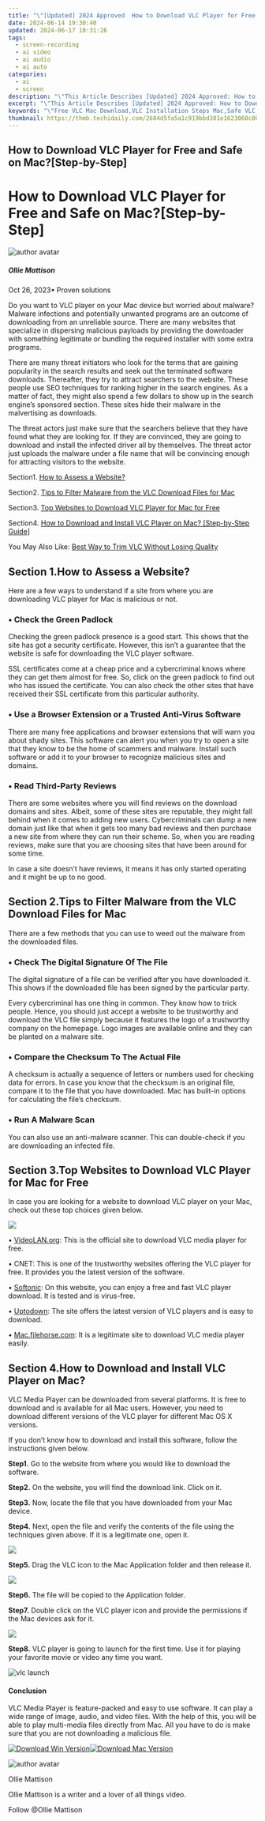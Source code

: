 ```yaml
---
title: "\"[Updated] 2024 Approved  How to Download VLC Player for Free and Safe on Mac?[Step-by-Step]\""
date: 2024-06-14 19:30:40
updated: 2024-06-17 10:31:26
tags: 
  - screen-recording
  - ai video
  - ai audio
  - ai auto
categories: 
  - ai
  - screen
description: "\"This Article Describes [Updated] 2024 Approved: How to Download VLC Player for Free and Safe on Mac?[Step-by-Step]\""
excerpt: "\"This Article Describes [Updated] 2024 Approved: How to Download VLC Player for Free and Safe on Mac?[Step-by-Step]\""
keywords: "\"Free VLC Mac Download,VLC Installation Steps Mac,Safe VLC Mac Downloads,VLC Player Mac Free,Step-by-Step VLC Mac,Mac VLC Installer,Unofficial VLC Mac Download\""
thumbnail: https://thmb.techidaily.com/2684d5fa5a1c919bbd381e1623060c80ce06ce75787ca76ee6f109f43567431f.jpg
---
```


## How to Download VLC Player for Free and Safe on Mac?[Step-by-Step]

# How to Download VLC Player for Free and Safe on Mac?\[Step-by-Step\]

![author avatar](https://images.wondershare.com/filmora/article-images/ollie-mattison.jpg)

##### Ollie Mattison

 Oct 26, 2023• Proven solutions

Do you want to VLC player on your Mac device but worried about malware? Malware infections and potentially unwanted programs are an outcome of downloading from an unreliable source. There are many websites that specialize in dispersing malicious payloads by providing the downloader with something legitimate or bundling the required installer with some extra programs.

There are many threat initiators who look for the terms that are gaining popularity in the search results and seek out the terminated software downloads. Thereafter, they try to attract searchers to the website. These people use SEO techniques for ranking higher in the search engines. As a matter of fact, they might also spend a few dollars to show up in the search engine’s sponsored section. These sites hide their malware in the malvertising as downloads.

The threat actors just make sure that the searchers believe that they have found what they are looking for. If they are convinced, they are going to download and install the infected driver all by themselves. The threat actor just uploads the malware under a file name that will be convincing enough for attracting visitors to the website.

Section1\. [How to Assess a Website?](#s1)

Section2\. [Tips to Filter Malware from the VLC Download Files for Mac](#s2)

Section3\. [Top Websites to Download VLC Player for Mac for Free](#s3)

Section4\. [How to Download and Install VLC Player on Mac? \[Step-by-Step Guide\]](#s4)

You May Also Like: [Best Way to Trim VLC Without Losing Quality](https://tools.techidaily.com/wondershare/filmora/download/)

## Section 1.How to Assess a Website?

Here are a few ways to understand if a site from where you are downloading VLC player for Mac is malicious or not.

### • Check the Green Padlock

Checking the green padlock presence is a good start. This shows that the site has got a security certificate. However, this isn’t a guarantee that the website is safe for downloading the VLC player software.

SSL certificates come at a cheap price and a cybercriminal knows where they can get them almost for free. So, click on the green padlock to find out who has issued the certificate. You can also check the other sites that have received their SSL certificate from this particular authority.

### • Use a Browser Extension or a Trusted Anti-Virus Software

There are many free applications and browser extensions that will warn you about shady sites. This software can alert you when you try to open a site that they know to be the home of scammers and malware. Install such software or add it to your browser to recognize malicious sites and domains.

### • Read Third-Party Reviews

There are some websites where you will find reviews on the download domains and sites. Albeit, some of these sites are reputable, they might fall behind when it comes to adding new users. Cybercriminals can dump a new domain just like that when it gets too many bad reviews and then purchase a new site from where they can run their scheme. So, when you are reading reviews, make sure that you are choosing sites that have been around for some time.

In case a site doesn’t have reviews, it means it has only started operating and it might be up to no good.

## Section 2.Tips to Filter Malware from the VLC Download Files for Mac

There are a few methods that you can use to weed out the malware from the downloaded files.

### • Check The Digital Signature Of The File

The digital signature of a file can be verified after you have downloaded it. This shows if the downloaded file has been signed by the particular party.

Every cybercriminal has one thing in common. They know how to trick people. Hence, you should just accept a website to be trustworthy and download the VLC file simply because it features the logo of a trustworthy company on the homepage. Logo images are available online and they can be planted on a malware site.

### • Compare the Checksum To The Actual File

A checksum is actually a sequence of letters or numbers used for checking data for errors. In case you know that the checksum is an original file, compare it to the file that you have downloaded. Mac has built-in options for calculating the file’s checksum.

### • Run A Malware Scan

You can also use an anti-malware scanner. This can double-check if you are downloading an infected file.

## Section 3.Top Websites to Download VLC Player for Mac for Free

In case you are looking for a website to download VLC player on your Mac, check out these top choices given below.

![](https://images.wondershare.com/filmora/Mac-articles/vlc-media-player-screenshot.jpg)

• [VideoLAN.org](https://www.videolan.org/): This is the official site to download VLC media player for free.

• CNET: This is one of the trustworthy websites offering the VLC player for free. It provides you the latest version of the software.

• [](https://en.softonic.com/windows)[Softonic](https://en.softonic.com/mac): On this website, you can enjoy a free and fast VLC player download. It is tested and is virus-free.

• [Uptodown](https://cn.uptodown.com/mac): The site offers the latest version of VLC players and is easy to download.

• [Mac.filehorse.com](https://mac.filehorse.com/): It is a legitimate site to download VLC media player easily.

## Section 4.How to Download and Install VLC Player on Mac?

VLC Media Player can be downloaded from several platforms. It is free to download and is available for all Mac users. However, you need to download different versions of the VLC player for different Mac OS X versions.

If you don’t know how to download and install this software, follow the instructions given below.

**Step1.** Go to the website from where you would like to download the software.

**Step2\.** On the website, you will find the download link. Click on it.

**Step3.** Now, locate the file that you have downloaded from your Mac device.

**Step4\.** Next, open the file and verify the contents of the file using the techniques given above. If it is a legitimate one, open it.

![](https://images.wondershare.com/filmora/Mac-articles/open-file.jpg)

**Step5\.** Drag the VLC icon to the Mac Application folder and then release it.

![](https://images.wondershare.com/filmora/Mac-articles/drag-vlc-to-mac.jpg)

**Step6\.** The file will be copied to the Application folder.

**Step7\.** Double click on the VLC player icon and provide the permissions if the Mac devices ask for it.

 ![](https://images.wondershare.com/filmora/Mac-articles/double-click-vlc.jpg)

**Step8\.** VLC player is going to launch for the first time. Use it for playing your favorite movie or video any time you want.

![vlc launch](https://images.wondershare.com/filmora/Mac-articles/vlc-launch.jpg)

#### Conclusion

VLC Media Player is feature-packed and easy to use software. It can play a wide range of image, audio, and video files. With the help of this, you will be able to play multi-media files directly from Mac. All you have to do is make sure that you are not downloading a malicious file.

[![Download Win Version](https://images.wondershare.com/filmora/guide/download-btn-win.jpg)](https://tools.techidaily.com/wondershare/filmora/download/)[![Download Mac Version](https://images.wondershare.com/filmora/guide/download-btn-mac.jpg)](https://tools.techidaily.com/wondershare/filmora/download/)

![author avatar](https://images.wondershare.com/filmora/article-images/ollie-mattison.jpg)

Ollie Mattison

Ollie Mattison is a writer and a lover of all things video.

Follow @Ollie Mattison


<ins class="adsbygoogle"
     style="display:block"
     data-ad-format="autorelaxed"
     data-ad-client="ca-pub-7571918770474297"
     data-ad-slot="1223367746"></ins>



<ins class="adsbygoogle"
     style="display:block"
     data-ad-client="ca-pub-7571918770474297"
     data-ad-slot="8358498916"
     data-ad-format="auto"
     data-full-width-responsive="true"></ins>

